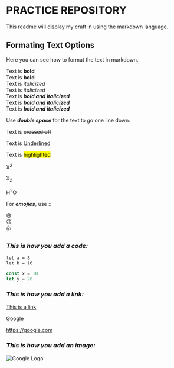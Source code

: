 # PRACTICE REPOSITORY
This readme will display my craft in using the markdown language.

## Formating Text Options
Here you can see how to format the text in markdown.  

Text is **bold**  
Text is __bold__  
Text is *italicized*  
Text is _italicized_  
Text is ***bold and italicized***  
Text is ___bold and italicized___  
Text is __*bold and italicized*__

Use **_double space_** for the text to go one line down.

Text is ~~crossed off~~  

Text is <ins>Underlined</ins>

Text is <mark>highlighted</mark> 

X<sup>2</sup>

X<sub>2</sub>

H<sup>2</sup>O

For __*emojies*__, use ::  

😄  
😠  
👍

### _This is how you add a code:_  

`let a = 8`  
`let b = 16`  

```js
const x = 10
let y = 20
```

### _This is how you add a link:_  

[This is a link](/your_link_goes_here)  

[Google](https://google.com)  

<https://google.com>  

### *This is how you add an image:*

![Google Logo](https://logowik.com/content/uploads/images/google-logo-2020.jpg)
